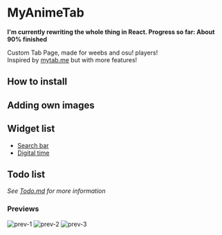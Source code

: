 # MyAnimeTab

**I'm currently rewriting the whole thing in React. Progress so far: About 90% finished**

Custom Tab Page, made for weebs and osu! players!  
Inspired by [mytab.me](https://mytab.me) but with more features!


## How to install
## Adding own images
## Widget list
- <a href="#Search-bar"> Search bar </a>
- <a href="#Digital-time"> Digital time </a>

## Todo list

<i> See [Todo.md](https://github.com/aridevelopment-de/myanimetab/blob/master/TODO.md) for more information </i>


### Previews

![prev-1](https://i.imgur.com/hzJJox4.png)
![prev-2](https://i.imgur.com/sMK2wqJ.png)
![prev-3](https://i.imgur.com/ePqod2K.png)
